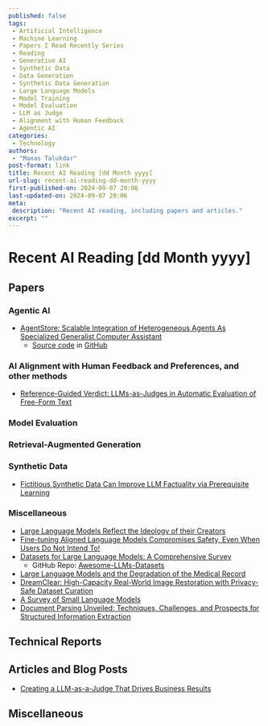 ```yaml
---
published: false
tags:
 - Artificial Intelligence
 - Machine Learning
 - Papers I Read Recently Series
 - Reading
 - Generative AI
 - Synthetic Data
 - Data Generation
 - Synthetic Data Generation
 - Large Language Models
 - Model Training
 - Model Evaluation
 - LLM as Judge
 - Alignment with Human Feedback
 - Agentic AI
categories:
 - Technology
authors:
 - "Manas Talukdar"
post-format: link
title: Recent AI Reading [dd Month yyyy]
url-slug: recent-ai-reading-dd-month-yyyy
first-published-on: 2024-09-07 20:06
last-updated-on: 2024-09-07 20:06
meta:
 description: "Recent AI reading, including papers and articles."
excerpt: ""
---
```


# Recent AI Reading [dd Month yyyy]

## Papers

### Agentic AI

- [AgentStore: Scalable Integration of Heterogeneous Agents As Specialized Generalist Computer Assistant](https://arxiv.org/abs/2410.18603)
  - [Source code](https://chengyou-jia.github.io/AgentStore-Home/) in [GitHub](https://github.com/chengyou-jia/AgentStore)

### AI Alignment with Human Feedback and Preferences, and other methods

- [Reference-Guided Verdict: LLMs-as-Judges in Automatic Evaluation of Free-Form Text](https://arxiv.org/abs/2408.09235)

### Model Evaluation

### Retrieval-Augmented Generation

### Synthetic Data

- [Fictitious Synthetic Data Can Improve LLM Factuality via Prerequisite Learning](https://arxiv.org/abs/2410.19290)

### Miscellaneous

- [Large Language Models Reflect the Ideology of their Creators](https://arxiv.org/abs/2410.18417)
- [Fine-tuning Aligned Language Models Compromises Safety, Even When Users Do Not Intend To!](https://arxiv.org/abs/2310.03693)
- [Datasets for Large Language Models: A Comprehensive Survey](https://arxiv.org/abs/2402.18041v1)
  - GitHub Repo: [Awesome-LLMs-Datasets](https://github.com/lmmlzn/Awesome-LLMs-Datasets)
- [Large Language Models and the Degradation of the Medical Record](https://www.nejm.org/doi/full/10.1056/NEJMp2405999)
- [DreamClear: High-Capacity Real-World Image Restoration with Privacy-Safe Dataset Curation](https://arxiv.org/abs/2410.18666)
- [A Survey of Small Language Models](https://arxiv.org/abs/2410.20011)
- [Document Parsing Unveiled: Techniques, Challenges, and Prospects for Structured Information Extraction](https://arxiv.org/abs/2410.21169)

## Technical Reports

## Articles and Blog Posts

- [Creating a LLM-as-a-Judge That Drives Business Results](https://hamel.dev/blog/posts/llm-judge/)

## Miscellaneous
